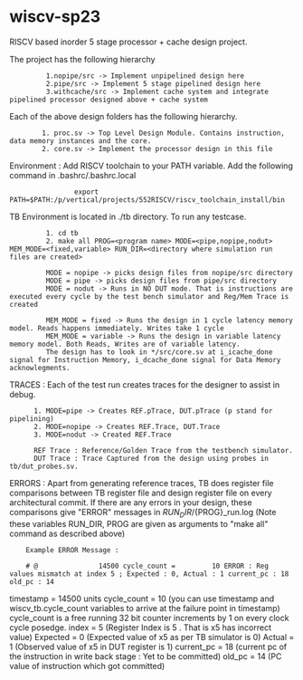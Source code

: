 # wiscv-sp23

RISCV based inorder 5 stage processor + cache design project. 

The project has the following hierarchy
             
             1.nopipe/src -> Implement unpipelined design here
             2.pipe/src -> Implement 5 stage pipelined design here
             3.withcache/src -> Implement cache system and integrate pipelined processor designed above + cache system
             
Each of the above design folders has the following hierarchy. 

            1. proc.sv -> Top Level Design Module. Contains instruction, data memory instances and the core.
            2. core.sv -> Implement the processor design in this file
  
  
Environment :
          Add RISCV toolchain to your PATH variable. Add the following command in .bashrc/.bashrc.local
          
                    export PATH=$PATH:/p/vertical/projects/552RISCV/riscv_toolchain_install/bin

TB Environment is located in ./tb directory. To run any testcase.

             1. cd tb
             2. make all PROG=<program name> MODE=<pipe,nopipe,nodut> MEM_MODE=<fixed,variable> RUN_DIR=<directory where simulation run files are created>
             
             MODE = nopipe -> picks design files from nopipe/src directory
             MODE = pipe -> picks design files from pipe/src directory
             MODE = nodut -> Runs in NO DUT mode. That is instructions are executed every cycle by the test bench simulator and Reg/Mem Trace is created
             
             MEM_MODE = fixed -> Runs the design in 1 cycle latency memory model. Reads happens immediately. Writes take 1 cycle
             MEM_MODE = variable -> Runs the design in variable latency memory model. Both Reads, Writes are of variable latency. 
             The design has to look in */src/core.sv at i_icache_done signal for Instruction Memory, i_dcache_done signal for Data Memory acknowlegments.
 
 TRACES : 
          Each of the test run creates traces for the designer to assist in debug.
          
          1. MODE=pipe -> Creates REF.pTrace, DUT.pTrace (p stand for pipelining)
          2. MODE=nopipe -> Creates REF.Trace, DUT.Trace
          3. MODE=nodut -> Created REF.Trace
          
          REF Trace : Reference/Golden Trace from the testbench simulator. 
          DUT Trace : Trace Captured from the design using probes in tb/dut_probes.sv.
          
 ERRORS : 
         Apart from generating reference traces, TB does register file comparisons between TB register file and design register file on every architectural commit. If there are any errors in your design, these comparisons give "ERROR" messages in ${RUN_DIR}/${PROG}_run.log (Note these variables RUN_DIR, PROG are given as arguments to "make all" command as described above)
         
        Example ERROR Message :
        
        # @               14500 cycle_count =         10 ERROR : Reg values mismatch at index 5 ; Expected : 0, Actual : 1 current_pc : 18 old_pc : 14

timestamp = 14500 units
cycle_count = 10 (you can use timestamp and wiscv_tb.cycle_count variables to arrive at the failure point in timestamp)
cycle_count is a free running 32 bit counter increments by 1 on every clock cycle posedge. 
index = 5 (Register Index is 5 . That is x5 has incorrect value)
Expected = 0 (Expected value of x5 as per TB simulator is 0)
Actual = 1 (Observed value of x5 in DUT register is 1)
current_pc = 18 (current pc of the instruction in write back stage : Yet to be committed)
old_pc = 14 (PC value of instruction which got committed)


 
         
 
             
